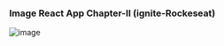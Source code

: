 ### Image React App Chapter-II (ignite-Rockeseat)
![image](https://user-images.githubusercontent.com/61027045/189548734-c45a6761-1087-4693-9d3d-d4f7a3c00b2f.png)
